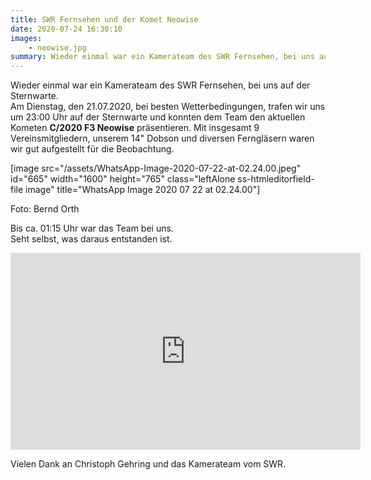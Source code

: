 ```yaml
---
title: SWR Fernsehen und der Komet Neowise
date: 2020-07-24 16:30:10
images: 
    - neowise.jpg
summary: Wieder einmal war ein Kamerateam des SWR Fernsehen, bei uns auf der Sternwarte. Bei besten Wetterbedingungen, trafen wir uns um 23:00 Uhr auf der Sternwarte ...
---
```

Wieder einmal war ein Kamerateam des SWR Fernsehen, bei uns auf der Sternwarte.  
Am Dienstag, den 21.07.2020, bei besten Wetterbedingungen, trafen wir uns um 23:00 Uhr auf der Sternwarte und konnten dem Team den aktuellen Kometen **C/2020 F3 Neowise** präsentieren. Mit insgesamt 9 Vereinsmitgliedern, unserem 14" Dobson und diversen Ferngläsern waren wir gut aufgestellt für die Beobachtung.

\[image src="/assets/WhatsApp-Image-2020-07-22-at-02.24.00.jpeg" id="665" width="1600" height="765" class="leftAlone ss-htmleditorfield-file image" title="WhatsApp Image 2020 07 22 at 02.24.00"\]

Foto: Bernd Orth

  
Bis ca. 01:15 Uhr war das Team bei uns.  
Seht selbst, was daraus entstanden ist.

<iframe frameborder="0" height="315" src="https://www.youtube-nocookie.com/embed/bGzBJsAs3hI" width="560"></iframe>

Vielen Dank an Christoph Gehring und das Kamerateam vom SWR.